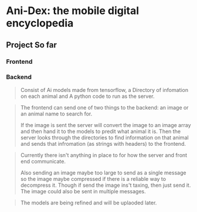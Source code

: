 # Ani-Dex: the mobile digital encyclopedia
## Project So far
### Frontend

### Backend
> Consist of Ai models made from tensorflow, a Directory of infomation on each animal and A python code to run as the server.

> The frontend can send one of two things to the backend: an image or an animal name to search for.
>
> If the image is sent the server will convert the image to an image array and then hand it to the models to predit what animal it is.
> Then the server looks through the directories to find information on that animal and sends that infromation (as strings with headers) to the frontend.

> Currently there isn't anything in place to for how the server and front end communicate.
>
> Also sending an image maybe too large to send as a single message so the image maybe compressed if there is a reliable way to decompress it. Though if send the image ins't taxing, then just send it.
> The image could also be sent in multiple messages.

> The models are being refined and will be uplaoded later.
